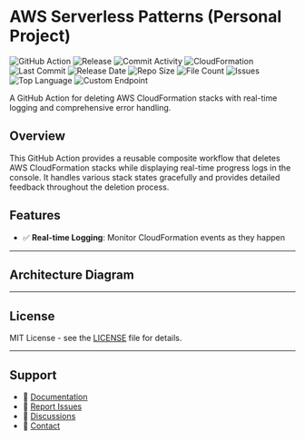 # AWS Serverless Patterns (Personal Project)

![GitHub Action](https://img.shields.io/badge/GitHub-Action-blue?logo=github)&nbsp;![Release](https://github.com/subhamay-bhattacharyya/5203-serverless-patterns-cft/actions/workflows/release.yaml/badge.svg)&nbsp;![Commit Activity](https://img.shields.io/github/commit-activity/t/subhamay-bhattacharyya/5203-serverless-patterns-cft)&nbsp;![CloudFormation](https://img.shields.io/badge/AWS-CloudFormation-orange?logo=amazonaws)&nbsp;![Last Commit](https://img.shields.io/github/last-commit/subhamay-bhattacharyya/5203-serverless-patterns-cft)&nbsp;![Release Date](https://img.shields.io/github/release-date/subhamay-bhattacharyya/5203-serverless-patterns-cft)&nbsp;![Repo Size](https://img.shields.io/github/repo-size/subhamay-bhattacharyya/5203-serverless-patterns-cft)&nbsp;![File Count](https://img.shields.io/github/directory-file-count/subhamay-bhattacharyya/5203-serverless-patterns-cft)&nbsp;![Issues](https://img.shields.io/github/issues/subhamay-bhattacharyya/5203-serverless-patterns-cft)&nbsp;![Top Language](https://img.shields.io/github/languages/top/subhamay-bhattacharyya/5203-serverless-patterns-cft)&nbsp;![Custom Endpoint](https://img.shields.io/endpoint?url=https://gist.githubusercontent.com/bsubhamay/25ad2915b1014ceb4b4cd665957cb8a4/raw/5203-serverless-patterns-cft.json?)


A GitHub Action for deleting AWS CloudFormation stacks with real-time logging and comprehensive error handling.

## Overview

This GitHub Action provides a reusable composite workflow that deletes AWS CloudFormation stacks while displaying real-time progress logs in the console. It handles various stack states gracefully and provides detailed feedback throughout the deletion process.

## Features

- ✅ **Real-time Logging**: Monitor CloudFormation events as they happen

---

## Architecture Diagram


---

## License

MIT License - see the [LICENSE](LICENSE) file for details.

---

## Support

- 📖 [Documentation](https://github.com/subhamay-bhattacharyya/5203-serverless-patterns-cft/wiki)
- 🐛 [Report Issues](https://github.com/subhamay-bhattacharyya/5203-serverless-patterns-cft/issues)
- 💬 [Discussions](https://github.com/subhamay-bhattacharyya/5203-serverless-patterns-cft/discussions)
- 📧 [Contact](mailto:support@subhamay.aws@gmail.com)